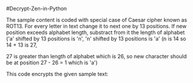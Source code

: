 #Decrypt-Zen-in-Python

The sample content is coded with special case of Caesar cipher known as ROT13. For every letter in text change it to next one by 13 positions. If new position exceeds alphabet length, substract from it the length of alphabet ('a' shifted by 13 positions is 'n', 'n' shifted by 13 positions is 'a' (n is 14 so 14 + 13 is 27,

27 is greater than length of alphabet which is 26, so new character should be at position 27 - 26 = 1 which is 'a')

This code encrypts the given sample text:

